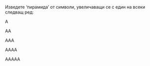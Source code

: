 Изведете ‘пирамида’ от символи, увеличаващи се с един на всеки следващ ред:

А

АА

ААА

АААА

ААААА
